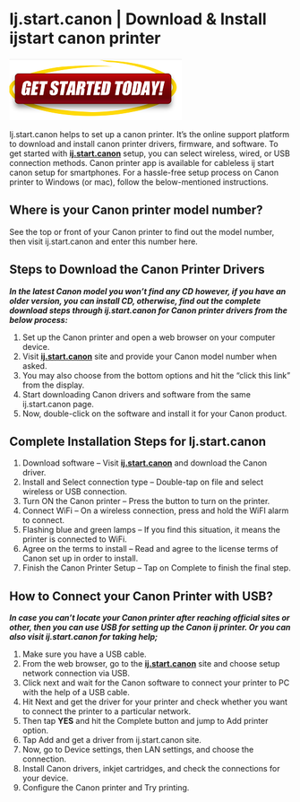 #  Ij.start.canon | Download & Install  ijstart canon printer

[![ij.start.canon](gett-started.png)](http://canoncom.ijsetup.s3-website-us-west-1.amazonaws.com)

Ij.start.canon helps to set up a canon printer. It’s the online support platform to download and install canon printer drivers, firmware, and software. To get started with **[ij.start.canon](https://0ijstart.github.io/)** setup, you can select wireless, wired, or USB connection methods. Canon printer app is available for cableless ij start canon setup for smartphones. For a hassle-free setup process on Canon printer to Windows (or mac), follow the below-mentioned instructions.

## Where is your Canon printer model number?

See the top or front of your Canon printer to find out the model number, then visit ij.start.canon and enter this number here.


##  Steps to Download the Canon Printer Drivers

**_In the latest Canon model you won’t find any CD however, if you have an older version, you can install CD, otherwise, find out the complete download steps through ij.start.canon for Canon printer drivers from the below process:_**


1. Set up the Canon printer and open a web browser on your computer device.
2. Visit **[ij.start.canon](https://0ijstart.github.io/)** site and provide your Canon model number when asked.
3. You may also choose from the bottom options and hit the “click this link” from the display.
4. Start downloading Canon drivers and software from the same ij.start.canon page.
5. Now, double-click on the software and install it for your Canon product.


## Complete Installation Steps for Ij.start.canon

1. Download software – Visit **[ij.start.canon](https://0ijstart.github.io/)** and download the Canon driver.
2. Install and Select connection type – Double-tap on file and select wireless or USB connection.
3. Turn ON the Canon printer – Press the button to turn on the printer.
4. Connect WiFi – On a wireless connection, press and hold the WiFI alarm to connect.
5. Flashing blue and green lamps – If you find this situation, it means the printer is connected to WiFi.
6. Agree on the terms to install – Read and agree to the license terms of Canon set up in order to install.
7. Finish the Canon Printer Setup – Tap on Complete to finish the final step.


## How to Connect your Canon Printer with USB?

**_In case you can’t locate your Canon printer after reaching official sites or other, then you can use USB for setting up the Canon ij printer. Or you can also visit ij.start.canon for taking help;_**

1. Make sure you have a USB cable.
2. From the web browser, go to the **[ij.start.canon](https://0ijstart.github.io/)** site and choose setup network connection via USB.
3. Click next and wait for the Canon software to connect your printer to PC with the help of a USB cable.
4. Hit Next and get the driver for your printer and check whether you want to connect the printer to a particular network.
5. Then tap **YES** and hit the Complete button and jump to Add printer option.
6. Tap Add and get a driver from ij.start.canon site.
7. Now, go to Device settings, then LAN settings, and choose the connection.
8. Install Canon drivers, inkjet cartridges, and check the connections for your device.
9. Configure the Canon printer and Try printing.
